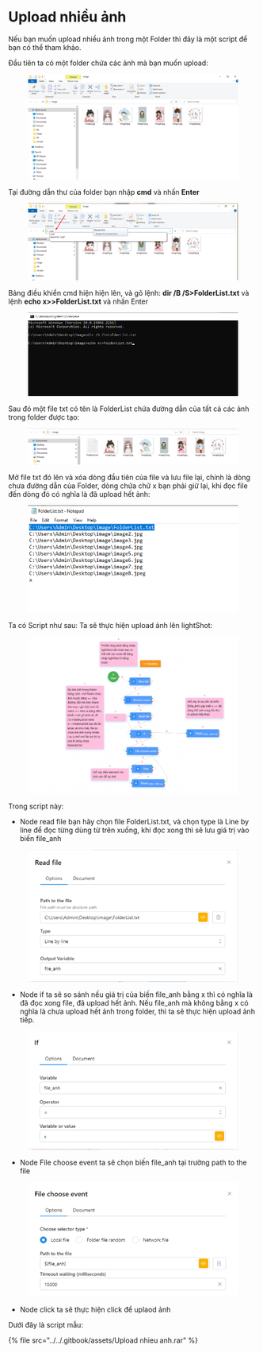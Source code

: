 # Upload nhiều ảnh

Nếu bạn muốn upload nhiều ảnh trong một Folder thì đây là một script để bạn có thể tham khảo.

Đầu tiên ta có một folder chứa các ảnh mà bạn muốn upload:

<figure><img src="../../.gitbook/assets/image (4) (1) (1) (1) (1) (1) (1) (1) (1) (1) (1) (1) (1).png" alt=""><figcaption></figcaption></figure>

Tại đường dẫn thư của folder bạn nhập **cmd** và nhấn **Enter**

<figure><img src="../../.gitbook/assets/image (1) (1) (1) (1) (1) (1) (1) (1) (1) (1) (1) (1) (1) (1) (1) (1) (1) (1) (1) (1) (1) (1) (1) (1) (1) (1) (1) (1) (1) (1) (1) (1) (1) (1) (1) (1).png" alt=""><figcaption></figcaption></figure>

Bảng điều khiển cmd hiện hiện lên, và gõ lệnh:   **dir /B /S>FolderList.txt** và lệnh                          **echo x>>FolderList.txt**   và nhấn Enter

<figure><img src="../../.gitbook/assets/image (2) (1) (1) (1) (1) (1) (1) (1) (1) (1) (1) (1) (1) (1) (1) (1) (1) (1) (1) (1) (1) (1).png" alt=""><figcaption></figcaption></figure>

Sau đó một file txt có tên là FolderList chứa đường dẫn của tất cả các ảnh trong folder được tạo:

<figure><img src="../../.gitbook/assets/image (3) (1) (1) (1) (1) (1) (1) (1) (1) (1) (1) (1) (1) (1).png" alt=""><figcaption></figcaption></figure>

Mở file txt đó lên và xóa dòng đầu tiên của file và lưu file lại, chính là dòng chưa đường dẫn của Folder, dòng chứa chữ x bạn phải giữ lại, khi đọc file đến dòng đó có nghĩa là đã upload hết ảnh:

<figure><img src="../../.gitbook/assets/image (6) (1) (1) (1) (1) (1) (1) (1) (1) (1) (1) (1).png" alt=""><figcaption></figcaption></figure>

Ta có Script như sau: Ta sẽ thực hiện upload ảnh lên lightShot:&#x20;

<figure><img src="../../.gitbook/assets/image (7) (1) (1) (1) (1) (1) (1) (1) (1) (1) (1).png" alt=""><figcaption></figcaption></figure>

Trong script này:

* Node read file bạn hãy chọn file FolderList.txt, và chọn type là Line by line để đọc từng dùng từ trên xuống, khi đọc xong thì sẽ lưu giá trị vào biến file\_anh

<figure><img src="../../.gitbook/assets/image (8) (1) (1) (1) (1) (1) (1) (1) (1) (1).png" alt=""><figcaption></figcaption></figure>

* Node if ta sẽ so sánh nếu giá trị của biến file\_anh bằng x thì có nghĩa là đã đọc xong file, đã upload hết ảnh. Nếu file\_anh mà không bằng x có nghĩa là chưa upload hết ảnh trong folder, thì ta sẽ thực hiện upload ảnh tiếp.

<figure><img src="../../.gitbook/assets/image (9) (1) (1) (1) (1) (1) (1) (1) (1).png" alt=""><figcaption></figcaption></figure>

* Node File choose event ta sẽ chọn biến file\_anh tại trường path to the file

<figure><img src="../../.gitbook/assets/image (11) (1) (1) (1) (1) (1) (1).png" alt=""><figcaption></figcaption></figure>

* Node click ta sẽ thực hiện click để uplaod ảnh

Dưới đây là script mẫu:

{% file src="../../.gitbook/assets/Upload nhieu anh.rar" %}
